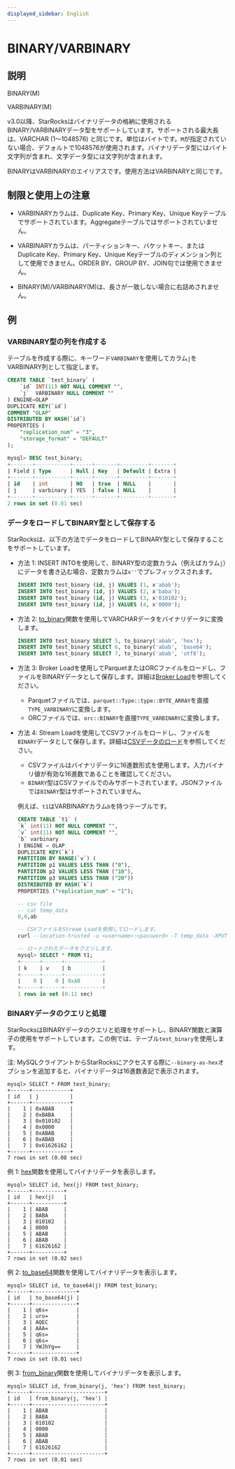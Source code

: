 ```yaml
---
displayed_sidebar: English
---
```


# BINARY/VARBINARY

## 説明

BINARY(M)

VARBINARY(M)

v3.0以降、StarRocksはバイナリデータの格納に使用されるBINARY/VARBINARYデータ型をサポートしています。サポートされる最大長は、VARCHAR (1〜1048576) と同じです。単位はバイトです。`M`が指定されていない場合、デフォルトで1048576が使用されます。バイナリデータ型にはバイト文字列が含まれ、文字データ型には文字列が含まれます。

BINARYはVARBINARYのエイリアスです。使用方法はVARBINARYと同じです。

## 制限と使用上の注意

- VARBINARYカラムは、Duplicate Key、Primary Key、Unique Keyテーブルでサポートされています。Aggregateテーブルではサポートされていません。

- VARBINARYカラムは、パーティションキー、バケットキー、またはDuplicate Key、Primary Key、Unique Keyテーブルのディメンション列として使用できません。ORDER BY、GROUP BY、JOIN句では使用できません。

- BINARY(M)/VARBINARY(M)は、長さが一致しない場合に右詰めされません。

## 例

### VARBINARY型の列を作成する

テーブルを作成する際に、キーワード`VARBINARY`を使用してカラム`j`をVARBINARY列として指定します。

```SQL
CREATE TABLE `test_binary` (
    `id` INT(11) NOT NULL COMMENT "",
    `j`  VARBINARY NULL COMMENT ""
) ENGINE=OLAP
DUPLICATE KEY(`id`)
COMMENT "OLAP"
DISTRIBUTED BY HASH(`id`)
PROPERTIES (
    "replication_num" = "3",
    "storage_format" = "DEFAULT"
);

mysql> DESC test_binary;
+-------+-----------+------+-------+---------+-------+
| Field | Type      | Null | Key   | Default | Extra |
+-------+-----------+------+-------+---------+-------+
| id    | int       | NO   | true  | NULL    |       |
| j     | varbinary | YES  | false | NULL    |       |
+-------+-----------+------+-------+---------+-------+
2 rows in set (0.01 sec)

```

### データをロードしてBINARY型として保存する

StarRocksは、以下の方法でデータをロードしてBINARY型として保存することをサポートしています。

- 方法 1: INSERT INTOを使用して、BINARY型の定数カラム（例えばカラム`j`）にデータを書き込む場合、定数カラムは`x''`でプレフィックスされます。

    ```SQL
    INSERT INTO test_binary (id, j) VALUES (1, x'abab');
    INSERT INTO test_binary (id, j) VALUES (2, x'baba');
    INSERT INTO test_binary (id, j) VALUES (3, x'010102');
    INSERT INTO test_binary (id, j) VALUES (4, x'0000'); 
    ```

- 方法 2: [to_binary](../../sql-functions/binary-functions/to_binary.md)関数を使用してVARCHARデータをバイナリデータに変換します。

    ```SQL
    INSERT INTO test_binary SELECT 5, to_binary('abab', 'hex');
    INSERT INTO test_binary SELECT 6, to_binary('abab', 'base64');
    INSERT INTO test_binary SELECT 7, to_binary('abab', 'utf8');
    ```

- 方法 3: Broker Loadを使用してParquetまたはORCファイルをロードし、ファイルをBINARYデータとして保存します。詳細は[Broker Load](../data-manipulation/BROKER_LOAD.md)を参照してください。

  - Parquetファイルでは、`parquet::Type::type::BYTE_ARRAY`を直接`TYPE_VARBINARY`に変換します。
  - ORCファイルでは、`orc::BINARY`を直接`TYPE_VARBINARY`に変換します。

- 方法 4: Stream Loadを使用してCSVファイルをロードし、ファイルを`BINARY`データとして保存します。詳細は[CSVデータのロード](../../../loading/StreamLoad.md#load-csv-data)を参照してください。
  - CSVファイルはバイナリデータに16進数形式を使用します。入力バイナリ値が有効な16進数であることを確認してください。
  - `BINARY`型はCSVファイルでのみサポートされています。JSONファイルでは`BINARY`型はサポートされていません。

  例えば、`t1`はVARBINARYカラム`b`を持つテーブルです。

    ```sql
    CREATE TABLE `t1` (
    `k` int(11) NOT NULL COMMENT "",
    `v` int(11) NOT NULL COMMENT "",
    `b` varbinary
    ) ENGINE = OLAP
    DUPLICATE KEY(`k`)
    PARTITION BY RANGE(`v`) (
    PARTITION p1 VALUES LESS THAN ("0"),
    PARTITION p2 VALUES LESS THAN ("10"),
    PARTITION p3 VALUES LESS THAN ("20"))
    DISTRIBUTED BY HASH(`k`)
    PROPERTIES ("replication_num" = "1");

    -- csv file
    -- cat temp_data
    0,0,ab

    -- CSVファイルをStream Loadを使用してロードします。
    curl --location-trusted -u <username>:<password> -T temp_data -XPUT -H "column_separator:," -H "label:xx" http://172.17.0.1:8131/api/test_mv/t1/_stream_load

    -- ロードされたデータをクエリします。
    mysql> SELECT * FROM t1;
    +------+------+------------+
    | k    | v    | b          |
    +------+------+------------+
    |    0 |    0 | 0xAB       |
    +------+------+------------+
    1 rows in set (0.11 sec)
    ```

### BINARYデータのクエリと処理

StarRocksはBINARYデータのクエリと処理をサポートし、BINARY関数と演算子の使用をサポートしています。この例では、テーブル`test_binary`を使用します。

注: MySQLクライアントからStarRocksにアクセスする際に`--binary-as-hex`オプションを追加すると、バイナリデータは16進数表記で表示されます。

```Plain Text
mysql> SELECT * FROM test_binary;
+------+------------+
| id   | j          |
+------+------------+
|    1 | 0xABAB     |
|    2 | 0xBABA     |
|    3 | 0x010102   |
|    4 | 0x0000     |
|    5 | 0xABAB     |
|    6 | 0xABAB     |
|    7 | 0x61626162 |
+------+------------+
7 rows in set (0.08 sec)
```

例 1: [hex](../../sql-functions/string-functions/hex.md)関数を使用してバイナリデータを表示します。

```plain
mysql> SELECT id, hex(j) FROM test_binary;
+------+----------+
| id   | hex(j)   |
+------+----------+
|    1 | ABAB     |
|    2 | BABA     |
|    3 | 010102   |
|    4 | 0000     |
|    5 | ABAB     |
|    6 | ABAB     |
|    7 | 61626162 |
+------+----------+
7 rows in set (0.02 sec)
```

例 2: [to_base64](../../sql-functions/cryptographic-functions/to_base64.md)関数を使用してバイナリデータを表示します。

```plain
mysql> SELECT id, to_base64(j) FROM test_binary;
+------+--------------+
| id   | to_base64(j) |
+------+--------------+
|    1 | q6s=         |
|    2 | uro=         |
|    3 | AQEC         |
|    4 | AAA=         |
|    5 | q6s=         |
|    6 | q6s=         |
|    7 | YWJhYg==     |
+------+--------------+
7 rows in set (0.01 sec)
```

例 3: [from_binary](../../sql-functions/binary-functions/from_binary.md)関数を使用してバイナリデータを表示します。

```plain
mysql> SELECT id, from_binary(j, 'hex') FROM test_binary;
+------+-----------------------+
| id   | from_binary(j, 'hex') |
+------+-----------------------+
|    1 | ABAB                  |
|    2 | BABA                  |
|    3 | 010102                |
|    4 | 0000                  |
|    5 | ABAB                  |
|    6 | ABAB                  |
|    7 | 61626162              |
+------+-----------------------+
7 rows in set (0.01 sec)
```
